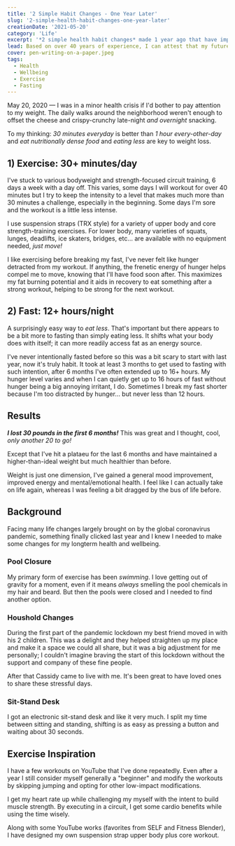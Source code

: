 ```yaml
---
title: '2 Simple Habit Changes - One Year Later'
slug: '2-simple-health-habit-changes-one-year-later'
creationDate: '2021-05-20'
category: 'Life'
excerpt: '*2 simple health habit changes* made 1 year ago that have improved my health.'
lead: Based on over 40 years of experience, I can attest that my future days *and weight* are dependent on my daily habits. **Duh, *right‽*** The lesson finally sunk in and *—with my focus on health—* I've been able to stick to *2 simple daily habit changes*.
cover: pen-writing-on-a-paper.jpeg
tags:
  - Health
  - Wellbeing
  - Exercise
  - Fasting
---
```


May 20, 2020 — I was in a minor health crisis if I'd bother to pay attention to my weight. The daily walks around the neighborhood weren't enough to offset the cheese and crispy-crunchy late-night *and overnight* snacking.

To my thinking: *30 minutes everyday* is better than *1 hour every-other-day* and *eat nutritionally dense food* and *eating less* are key to weight loss.

## 1) Exercise: 30+ minutes/day

I've stuck to various bodyweight and strength-focused circuit training, 6 days a week with a day off. This varies, some days I will workout for over 40 minutes but I try to keep the intensity to a level that makes much more than 30 minutes a challenge, especially in the beginning. Some days I'm sore and the workout is a little less intense.

I use suspension straps (TRX style) for a variety of upper body and core strength-training exercises. For lower body, many varieties of squats, lunges, deadlifts, ice skaters, bridges, etc... are available with no equipment needed, *just move!*

I like exercising before breaking my fast, I've never felt like hunger detracted from my workout. If anything, the frenetic energy of hunger helps compel me to move, knowing that I'll have food soon after. This maximizes my fat burning potential and it aids in recovery to eat something after a strong workout, helping to be strong for the next workout.

## 2) Fast: 12+ hours/night

A surprisingly easy way to *eat less*. That's important but there appears to be a bit more to fasting than simply eating less. It shifts what your body does with itself; it can more readily access fat as an energy source.

I've never intentionally fasted before so this was a bit scary to start with last year, now it's truly habit. It took at least 3 months to get used to fasting with such intention, after 6 months I've often extended up to 16+ hours. My hunger level varies and when I can quietly get up to 16 hours of fast without hunger being a big annoying irritant, I do. Sometimes I break my fast shorter because I'm too distracted by hunger... but never less than 12 hours.

## Results

***I lost 30 pounds in the first 6 months!*** This was great and I thought, cool, *only another 20 to go!*

Except that I've hit a plataeu for the last 6 months and have maintained a higher-than-ideal weight but much healthier than before.

Weight is just one dimension, I've gained a general mood improvement, improved energy and mental/emotional health. I feel like I can actually take on life again, whereas I was feeling a bit dragged by the bus of life before.

## Background

Facing many life changes largely brought on by the global coronavirus pandemic, something finally clicked last year and I knew I needed to make some changes for my longterm health and wellbeing.

### Pool Closure

My primary form of exercise has been *swimming*. I love getting out of gravity for a moment, even if it means *always* smelling the pool chemicals in my hair and beard. But then the pools were closed and I needed to find another option.

### Houshold Changes

During the first part of the pandemic lockdown my best friend moved in with his 2 children. This was a delight and they helped straighten up my place and make it a space we could all share, but it was a big adjustment for me personally; I couldn't imagine braving the start of this lockdown without the support and company of these fine people.

After that Cassidy came to live with me. It's been great to have loved ones to share these stressful days.

### Sit-Stand Desk

I got an electronic sit-stand desk and like it very much. I split my time between sitting and standing, shifting is as easy as pressing a button and waiting about 30 seconds. 

## Exercise Inspiration

I have a few workouts on YouTube that I've done repeatedly. Even after a year I still consider myself generally a "beginner" and modify the workouts by skipping jumping and opting for other low-impact modifications.

I get my heart rate up while challenging my myself with the intent to build muscle strength. By executing in a circuit, I get some cardio benefits while using the time wisely.

Along with some YouTube works (favorites from SELF and Fitness Blender), I have designed my own suspension strap upper body plus core workout.
